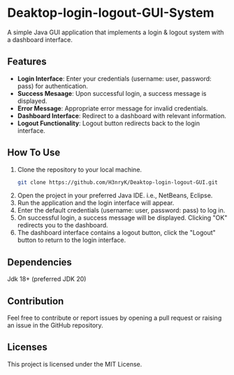 # Deaktop-login-logout-GUI-System

A simple Java GUI application that implements a login & logout system with a dashboard interface.

## Features

- **Login Interface**: Enter your credentials (username: user, password: pass) for authentication.
- **Success Mesaage**: Upon successful login, a success message is displayed.
- **Error Message**: Appropriate error message for invalid credentials.
- **Dashboard Interface**: Redirect to a dashboard with relevant information.
- **Logout Functionality**: Logout button redirects back to the login interface.

## How To Use

1. Clone the repository to your local machine.
   ```bash
   git clone https://github.com/H3nryK/Deaktop-login-logout-GUI.git
3. Open the project in your preferred Java IDE. i.e., NetBeans, Eclipse.
4. Run the application and the login interface will appear.
5. Enter the default credentials (username: user, password: pass) to log in.
6. On successful login, a success message will be displayed. Clicking "OK" redirects you to the dashboard.
7. The dashboard interface contains a logout button, click the "Logout" button to return to the login interface.

## Dependencies

Jdk 18+ (preferred JDK 20)

## Contribution

Feel free to contribute or report issues by opening a pull request or raising an issue in the GitHub repository.

## Licenses

This project is licensed under the MIT License.
